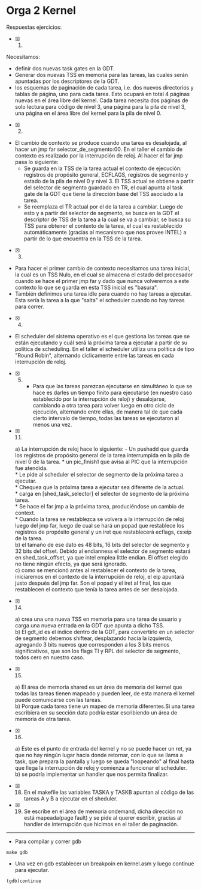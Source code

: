 # Orga 2 Kernel

Respuestas ejercicios:  
- [x]  1)
 Necesitamos:
 - definir dos nuevas task gates en la GDT.
 - Generar dos nuevas TSS en memoria para las tareas, las cuales serán apuntadas por los descriptores de la GDT.
 - los esquemas de paginación de cada tarea, i.e. dos nuevos directorios y tablas de página, uno para cada tarea. Esto ocupará en total 4 páginas nuevas en el área libre del kernel. Cada tarea necesita dos páginas de solo lectura para código de nivel 3, una página para la pila de nivel 3, una página en el área libre del kernel para la pila de nivel 0.

- [x] 2) 
- El cambio de contexto se produce cuando una tarea es desalojada, al hacer un jmp far selector_de_segmento:00. En el taller el cambio de contexto es realizado por la interrupción de reloj. Al hacer el far jmp pasa lo siguiente:   
     * Se guarda en la TSS de la tarea actual el contexto de ejecución: registros de propósito general, ECFLAGS, registros de segmento y estado de la pila de nivel 0 y nivel 3. El TSS actual se obtiene a partir del selector de segmento guardado en TR, el cual apunta al task gate de la GDT que tiene la dirección base del TSS asociado a la tarea.   
     * Se reemplaza el TR actual por el de la tarea a cambiar. Luego de esto y a partir del selector de segmento, se busca en la GDT el descriptor de TSS de la tarea a la cual se va a cambiar, se busca su TSS para obtener el contexto de la tarea, el cual es restablecido automáticamente (gracias al mecanismo que nos provee INTEL) a partir de lo que encuentra en la TSS de la tarea.

- [x] 3)  
- Para hacer el primer cambio de contexto necesitamos una tarea inicial, la cual es un TSS Nulo, en el cual se almacena el estado del procesador cuando se hace el primer jmp far y dado que nunca volveremos a este contexto lo que se guarda en esta TSS inicial es "basura".
 - También definimos una tarea idle para cuando no hay tareas a ejecutar. Esta sería la tarea a la que "salta" el scheduler cuando no hay tareas para correr.

- [x] 4) 
- El scheduler del sistema operativo es el que gestiona las tareas que se están ejecutando y cuál será la próxima tarea a ejecutar a partir de su política de scheduling. En el taller el scheduler utiliza una política de tipo "Round Robin", alternando cíclicamente entre las tareas en cada interrupción de reloj.


- [x] 5) - Para que las tareas parezcan ejecutarse en simultáneo lo que se hace es darles un tiempo finito para ejecutarse (en nuestro caso establecido por la interrupción de reloj) y desalojarse, cambiando a otra tarea para volver luego en otro ciclo de ejecución, alternando entre ellas, de manera tal de que cada cierto intervalo de tiempo, todas las tareas se ejecutaron al menos una vez.


- [x] 11)       
   a) La interrupción de reloj hace lo siguiente: - Un pushadd que guarda los registros de propósito general de la tarea interrumpida en la pila de nivel 0 de la tarea.
       * un pic_finish1 que avisa al PIC que la interrupción fue atendida.   
       * Le pide al scheduler el selector de segmento de la próxima tarea a ejecutar.    
       * Chequea que la próxima tarea a ejecutar sea diferente de la actual.   
       * carga en [shed_task_selector] el selector de segmento de la próxima tarea.  
       * Se hace el far jmp a la próxima tarea, produciéndose un cambio de context.   
       * Cuando la tarea se restablezca se volvera a la interrupción de reloj luego del jmp far, luego de cual se hará un popad que restablece los registros de propósito general y un iret que restablecerá ecflags, cs:eip de la tarea.    
       b) el tamaño de ese dato es 48 bits, 16 bits del selector de segmento y 32 bits del offset. Debido al endianness el selector de segmento estará en shed_task_offset, ya que intel emplea little endian. El offset elegido no tiene ningún efecto, ya que será ignorado.   
       c) como se mencionó antes al restablecer el contexto de la tarea, iniciaremos en el contexto de la interrupción de reloj, el eip apuntará justo después del jmp far. Son el popad y el iret al final, los que restablecen el contexto que tenía la tarea antes de ser desalojada.     
 - [x] 14)    
      a) crea una una nueva TSS en memoria para una tarea de usuario y carga una nueva entrada en la GDT que apunta a dicho TSS.      
      b) El gdt_id es el índice dentro de la GDT, para convertirlo en un selector de segmento debemos shiftear, desplazando hacia la izquierda, agregando 3 bits nuevos que corresponden a los 3 bits menos significativos, que son los flags TI y RPL del selector de segmento, todos cero en nuestro caso.       
 - [x] 15)
      a) El área de memoria shared es un área de memoria del kernel que todas las tareas tienen mapeado y pueden leer, de esta manera el kernel puede comunicarse con las tareas.    
      b) Porque cada tarea tiene un mapeo de memoria diferentes.Si una tarea escribiera en su sección data podría estar escribiendo un área de memoria de otra tarea.    
  - [x] 16)   
      a) Este es el punto de entrada del kernel y no se puede hacer un ret, ya que no hay ningún lugar hacia donde retornar, con lo que se llama a task, que prepara la pantalla y luego se queda "loopeando" al final hasta que llega la interrupción de reloj y comienza a funcionar el scheduler.   
      b) se podría implementar un handler que nos permita finalizar.

- [x] 18) En el makefile las variables TASKA y TASKB apuntan al código de las tareas A y B a ejecutar en el sheduler.   

- [x] 19) Se escribe en el área de memoria ondemand, dicha dirección no está mapeada(page fault) y se pide al querer escribir, gracias al handler de interrupción que hicimos en el taller de paginación.  

 -----------------------------
* Para compilar y correr gdb 
```
make gdb
```
* Una vez en gdb establecer un breakpoin en kernel.asm y luego continue para ejecutar.
```
(gdb)continue
```